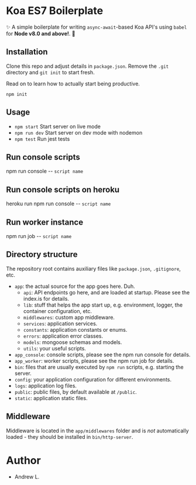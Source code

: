 # Koa ES7 Boilerplate

✨ A simple boilerplate for writing `async-await`-based Koa API's using `babel` for **Node v8.0 and above!**. 🚀

## Installation

Clone this repo and adjust details in `package.json`. Remove the `.git` directory and `git init` to start fresh.

Read on to learn how to actually start being productive.

`npm init`

## Usage
* `npm start` Start server on live mode
* `npm run dev` Start server on dev mode with nodemon
* `npm test` Run jest tests

## Run console scripts
npm run console -- `script name`

## Run console scripts on heroku
heroku run npm run console -- `script name`

## Run worker instance
npm run job -- `script name`

## Directory structure

The repository root contains auxiliary files like `package.json`, `.gitignore`, etc.


- `app`: the actual source for the app goes here. Duh.
  - `api`: API endpoints go here, and are loaded at startup. Please see the index.is for details.
  - `lib`: stuff that helps the app start up, e.g. environment, logger, the container configuration, etc.
  - `middlewares`: custom app middleware.
  - `services`: application services.
  - `constants`: application constants or enums.
  - `errors`: application error classes.
  - `models`: mongoose schemas and models.
  - `utils`: your useful scripts.
- `app_console`: console scripts, please see the npm run console for details.
- `app_worker`: worker scripts, please see the npm run job for details.
- `bin`: files that are usually executed by `npm run` scripts, e.g. starting the server.
- `config`: your application configuration for different environments.
- `logs`: application log files.
- `public`: public files, by default available at `/public`.
- `static`: application static files.

## Middleware

Middleware is located in the `app/middlewares` folder and is _not_ automatically loaded - they should be installed in `bin/http-server`.

# Author

- Andrew L.
